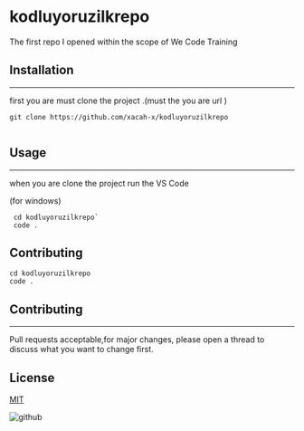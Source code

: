 # kodluyoruzilkrepo

The first repo I opened within the scope of We Code Training

## Installation

---

first you are  must clone the project .(must the you are url )



```terminal
git clone https://github.com/xacah-x/kodluyoruzilkrepo


```

## Usage

---

when you are clone the project run the VS Code 

(for windows)

```terminal
 cd kodluyoruzilkrepo`
 code .
```
## Contributing

```
cd kodluyoruzilkrepo
code . 
```

## Contributing


---

Pull requests acceptable,for major changes, please open a thread to discuss what you want to change first.

## License

[MIT](https://choosealicense.com/licenses/mit/)


![github](C:\Users\Monster\kodluyoruzilkrepo\deneme.jpg)